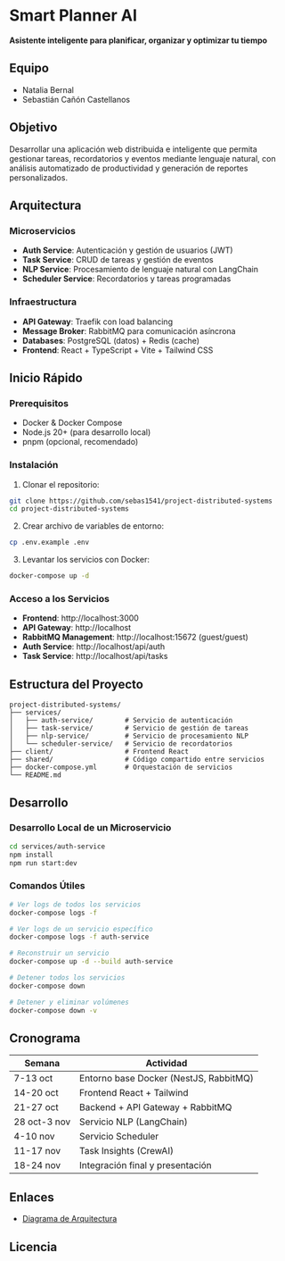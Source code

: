 # Smart Planner AI

**Asistente inteligente para planificar, organizar y optimizar tu tiempo**

## Equipo
- Natalia Bernal
- Sebastián Cañón Castellanos

## Objetivo

Desarrollar una aplicación web distribuida e inteligente que permita gestionar tareas, recordatorios y eventos mediante lenguaje natural, con análisis automatizado de productividad y generación de reportes personalizados.

## Arquitectura

### Microservicios
- **Auth Service**: Autenticación y gestión de usuarios (JWT)
- **Task Service**: CRUD de tareas y gestión de eventos
- **NLP Service**: Procesamiento de lenguaje natural con LangChain
- **Scheduler Service**: Recordatorios y tareas programadas

### Infraestructura
- **API Gateway**: Traefik con load balancing
- **Message Broker**: RabbitMQ para comunicación asíncrona
- **Databases**: PostgreSQL (datos) + Redis (cache)
- **Frontend**: React + TypeScript + Vite + Tailwind CSS

## Inicio Rápido

### Prerequisitos
- Docker & Docker Compose
- Node.js 20+ (para desarrollo local)
- pnpm (opcional, recomendado)

### Instalación

1. Clonar el repositorio:
```bash
git clone https://github.com/sebas1541/project-distributed-systems
cd project-distributed-systems
```

2. Crear archivo de variables de entorno:
```bash
cp .env.example .env
```

3. Levantar los servicios con Docker:
```bash
docker-compose up -d
```

### Acceso a los Servicios

- **Frontend**: http://localhost:3000
- **API Gateway**: http://localhost
- **RabbitMQ Management**: http://localhost:15672 (guest/guest)
- **Auth Service**: http://localhost/api/auth
- **Task Service**: http://localhost/api/tasks

## Estructura del Proyecto

```
project-distributed-systems/
├── services/
│   ├── auth-service/        # Servicio de autenticación
│   ├── task-service/        # Servicio de gestión de tareas
│   ├── nlp-service/         # Servicio de procesamiento NLP
│   └── scheduler-service/   # Servicio de recordatorios
├── client/                  # Frontend React
├── shared/                  # Código compartido entre servicios
├── docker-compose.yml       # Orquestación de servicios
└── README.md
```

## Desarrollo

### Desarrollo Local de un Microservicio

```bash
cd services/auth-service
npm install
npm run start:dev
```

### Comandos Útiles

```bash
# Ver logs de todos los servicios
docker-compose logs -f

# Ver logs de un servicio específico
docker-compose logs -f auth-service

# Reconstruir un servicio
docker-compose up -d --build auth-service

# Detener todos los servicios
docker-compose down

# Detener y eliminar volúmenes
docker-compose down -v
```

## Cronograma

| Semana | Actividad |
|--------|-----------|
| 7-13 oct | Entorno base Docker (NestJS, RabbitMQ) |
| 14-20 oct | Frontend React + Tailwind |
| 21-27 oct | Backend + API Gateway + RabbitMQ |
| 28 oct-3 nov | Servicio NLP (LangChain) |
| 4-10 nov | Servicio Scheduler |
| 11-17 nov | Task Insights (CrewAI) |
| 18-24 nov | Integración final y presentación |

## Enlaces

- [Diagrama de Arquitectura](https://drive.google.com/file/d/1EG13F8j1EkPJFaTDMNI6yVMAld80QVIJ/view?usp=sharing)

## Licencia

